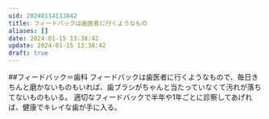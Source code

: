 ```yaml
---
uid: 20240114133842
title: フィードバックは歯医者に行くようなもの
aliases: []
date: 2024-01-15 13:38:42
update: 2024-01-15 13:38:42
draft: true
---
```



##フィードバック＝歯科
フィードバックは歯医者に行くようなもので、毎日きちんと磨かないものもいれば、歯ブラシがちゃんと当たっていなくて汚れが落ちてないものもいる。
適切なフィードバックで半年や1年ごとに診察してあげれば、健康でキレイな歯が手に入る。



[^norules]: https://www.notion.so/9e84568dfddd4f328a781995619d895c/ NO RULES: 世界一「自由」な会社、NETFLIX NETFLIX and the Cultu, p343, リード ヘイスティングス, 日経BP日本経済新聞出版本部, 2020/10/01
